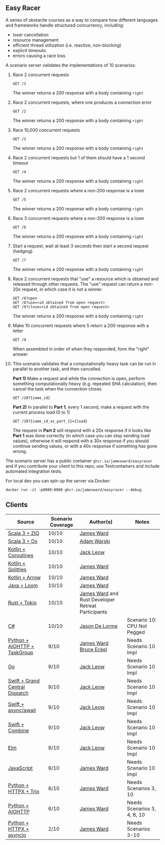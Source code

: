 Easy Racer
----------

A series of obstactle courses as a way to compare how different languages and frameworks handle structured concurrency, including:
 - loser cancellation
 - resource management
 - efficient thread utilization (i.e. reactive, non-blocking)
 - explicit timeouts
 - errors causing a race loss

A scenario server validates the implementations of 10 scenarios:

1. Race 2 concurrent requests
    ```
    GET /1
    ```
    The winner returns a 200 response with a body containing `right`

2. Race 2 concurrent requests, where one produces a connection error
    ```
    GET /2
    ```
    The winner returns a 200 response with a body containing `right`

3. Race 10,000 concurrent requests
    ```
    GET /3
    ```
    The winner returns a 200 response with a body containing `right`

4. Race 2 concurrent requests but 1 of them should have a 1 second timeout
    ```
    GET /4
    ```
    The winner returns a 200 response with a body containing `right`

5. Race 2 concurrent requests where a non-200 response is a loser
    ```
    GET /5
    ```
    The winner returns a 200 response with a body containing `right`

6. Race 3 concurrent requests where a non-200 response is a loser
    ```
    GET /6
    ```
    The winner returns a 200 response with a body containing `right`

7. Start a request, wait at least 3 seconds then start a second request (hedging)
    ```
    GET /7
    ```
    The winner returns a 200 response with a body containing `right`

8. Race 2 concurrent requests that "use" a resource which is obtained and released through other requests. The "use" request can return a non-20x request, in which case it is not a winner.
    ```
    GET /8?open
    GET /8?use=<id obtained from open request>
    GET /8?close=<id obtained from open request>
    ```
    The winner returns a 200 response with a body containing `right`

9. Make 10 concurrent requests where 5 return a 200 response with a letter
    ```
    GET /9
    ```
    When assembled in order of when they responded, form the "right" answer

10. This scenario validates that a computationally heavy task can be run in parallel to another task, and then cancelled.

    **Part 1)** Make a request and while the connection is open, perform something computationally heavy (e.g. repeated SHA calculation), then cancel the task when the connection closes
    ```
    GET /10?{some_id}
    ```
    
    **Part 2)** In parallel to **Part 1**, every 1 second, make a request with the current process load (0 to 1)
    ```
    GET /10?{same_id_as_part_1}={load}
    ```

    The request in **Part 2** will respond with a 20x response if it looks like **Part 1** was done correctly (in which case you can stop sending load values), otherwise it will respond with a 30x response if you should continue sending values, or with a 40x response if something has gone wrong.

The scenario server has a public container `ghcr.io/jamesward/easyracer` and if you contribute your client to this repo, use Testcontainers and include automated integration tests.

For local dev you can spin up the server via Docker:
```
docker run -it -p8080:8080 ghcr.io/jamesward/easyracer --debug
```

## Clients
| Source                                                   | Scenario Coverage | Author(s)                                                                               | Notes                       |
|----------------------------------------------------------|-------------------|-----------------------------------------------------------------------------------------|-----------------------------|
| [Scala 3 + ZIO](scala-zio)                               | 10/10             | [James Ward](https://github.com/jamesward)                                              |                             |
| [Scala 3 + Ox](scala-ox)                                 | 10/10             | [Adam Warski](https://github.com/adamw)                                                 |                             |
| [Kotlin + Coroutines](kotlin-coroutines)                 | 10/10             | [Jack Leow](https://github.com/jackgene)                                                |                             |
| [Kotlin + Splitties](kotlin-splitties)                   | 10/10             | [James Ward](https://github.com/jamesward)                                              |                             |
| [Kotlin + Arrow](kotlin-arrow)                           | 10/10             | [James Ward](https://github.com/jamesward)                                              |                             |
| [Java + Loom](java-loom)                                 | 10/10             | [James Ward](https://github.com/jamesward)                                              |                             |
| [Rust + Tokio](rust-tokio)                               | 10/10             | [James Ward](https://github.com/jamesward) and Rust Developer Retreat Participants      |                             |
| [C#](dotnet)                                             | 10/10             | [Jason De Lorme](https://github.com/delormej)                                           | Scenario 10: CPU Not Pegged |
| [Python + AIOHTTP + TaskGroup](python-aiohttp-taskgroup) | 9/10              | [James Ward](https://github.com/jamesward) [Bruce Eckel](https://github.com/BruceEckel) | Needs Scenario 10 Impl      |
| [Go](go-stdlib)                                          | 9/10              | [Jack Leow](https://github.com/jackgene)                                                | Needs Scenario 10 Impl      |
| [Swift + Grand Central Dispatch](swift-dispatch)         | 9/10              | [Jack Leow](https://github.com/jackgene)                                                | Needs Scenario 10 Impl      |
| [Swift + async/await](swift-async)                       | 9/10              | [Jack Leow](https://github.com/jackgene)                                                | Needs Scenario 10 Impl      |
| [Swift + Combine](swift-combine)                         | 9/10              | [Jack Leow](https://github.com/jackgene)                                                | Needs Scenario 10 Impl      |
| [Elm](elm-worker)                                        | 9/10              | [Jack Leow](https://github.com/jackgene)                                                | Needs Scenario 10 Impl      |
| [JavaScript](javascript-stdlib)                          | 9/10              | [James Ward](https://github.com/jamesward)                                              | Needs Scenario 10 Impl      |
| [Python + HTTPX + Trio](python-httpx-trio)               | 8/10              | [James Ward](https://github.com/jamesward)                                              | Needs Scenarios 3, 10       |
| [Python + AIOHTTP](python-aiohttp)                       | 6/10              | [James Ward](https://github.com/jamesward)                                              | Needs Scenarios 3, 4, 8, 10 |
| [Python + HTTPX + asyncio](python-httpx-asyncio)         | 2/10              | [James Ward](https://github.com/jamesward)                                              | Needs Scenarios 3-10        |
